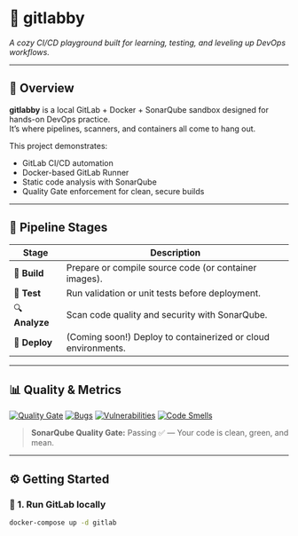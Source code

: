 # 🧠 gitlabby  
*A cozy CI/CD playground built for learning, testing, and leveling up DevOps workflows.*

---

## 🚀 Overview  
**gitlabby** is a local GitLab + Docker + SonarQube sandbox designed for hands-on DevOps practice.  
It’s where pipelines, scanners, and containers all come to hang out.

This project demonstrates:
- GitLab CI/CD automation
- Docker-based GitLab Runner
- Static code analysis with SonarQube
- Quality Gate enforcement for clean, secure builds

---

## 🧩 Pipeline Stages
| Stage | Description |
|-------|--------------|
| 🧱 **Build** | Prepare or compile source code (or container images). |
| 🧪 **Test** | Run validation or unit tests before deployment. |
| 🔍 **Analyze** | Scan code quality and security with SonarQube. |
| 🚢 **Deploy** | (Coming soon!) Deploy to containerized or cloud environments. |

---

## 📊 Quality & Metrics

[![Quality Gate](http://host.docker.internal:9000/api/project_badges/measure?project=gitlabby&metric=alert_status)](http://host.docker.internal:9000/dashboard?id=gitlabby)
[![Bugs](http://host.docker.internal:9000/api/project_badges/measure?project=gitlabby&metric=bugs)](http://host.docker.internal:9000/dashboard?id=gitlabby)
[![Vulnerabilities](http://host.docker.internal:9000/api/project_badges/measure?project=gitlabby&metric=vulnerabilities)](http://host.docker.internal:9000/dashboard?id=gitlabby)
[![Code Smells](http://host.docker.internal:9000/api/project_badges/measure?project=gitlabby&metric=code_smells)](http://host.docker.internal:9000/dashboard?id=gitlabby)

> **SonarQube Quality Gate:** Passing ✅ — Your code is clean, green, and mean.

---

## ⚙️ Getting Started

### 🐋 1. Run GitLab locally
```bash
docker-compose up -d gitlab
